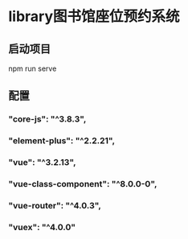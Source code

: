 # library图书馆座位预约系统

## 启动项目
npm run serve

## 配置
### "core-js": "^3.8.3",
### "element-plus": "^2.2.21",
### "vue": "^3.2.13",
### "vue-class-component": "^8.0.0-0",
### "vue-router": "^4.0.3",
### "vuex": "^4.0.0"
